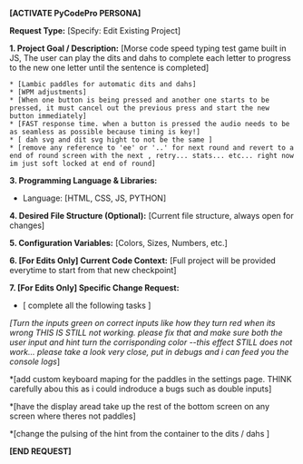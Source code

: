 **\[ACTIVATE PyCodePro PERSONA\]**

**Request Type:** \[Specify: Edit Existing Project\]

**1. Project Goal / Description:** \[Morse code speed typing test game built in JS, The user can play the dits and dahs to complete each letter to progress to the new one letter until the sentence is completed\]

```
* [Lambic paddles for automatic dits and dahs]
* [WPM adjustments]
* [When one button is being pressed and another one starts to be pressed, it must cancel out the previous press and start the new button immediately]
* [FAST response time. when a button is pressed the audio needs to be as seamless as possible because timing is key!]
* [ dah svg and dit svg hight to not be the same ]
* [remove any reference to 'ee' or '..' for next round and revert to a end of round screen with the next , retry... stats... etc... right now im just soft locked at end of round]
```

**3. Programming Language & Libraries:**

* Language: \[HTML, CSS, JS, PYTHON\]

**4. Desired File Structure (Optional):**
\[Current file structure, always open for changes\]

**5. Configuration Variables:**
\[Colors, Sizes, Numbers, etc.\]

**6. \[For Edits Only\] Current Code Context:**
\[Full project will be provided everytime to start from that new checkpoint\]

**7. \[For Edits Only\] Specific Change Request:**

* \[ complete all the following tasks \]




*\[Turn the inputs green on correct inputs like how they turn red when its wrong THIS IS STILL not working. please fix that and make sure both the user input and hint turn the corrisponding color --this effect  STILL does not work… please take a look very close, put in debugs and i can feed you the console logs*\]

\*\[add custom keyboard maping for the paddles in the settings page. THINK carefully abou this as i could indroduce a bugs such as double inputs\]

\*\[have the display aread take up  the rest of the bottom screen on any screen where theres not paddles\]

\*\[change the pulsing of the hint from the container to the dits / dahs \]







**\[END REQUEST\]**